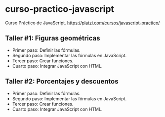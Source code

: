 # curso-practico-javascript

Curso Práctico de JavaScript. <https://platzi.com/cursos/javascript-practico/>

## Taller #1: Figuras geométricas

- Primer paso: Definir las fórmulas.
- Segundo paso: Implementar las fórmulas en JavaScript.
- Tercer paso: Crear funciones.
- Cuarto paso: Integrar JavaScript con HTML.

## Taller #2: Porcentajes y descuentos

- Primer paso: Definir las fórmulas.
- Segundo paso: Implementar las fórmulas en JavaScript.
- Tercer paso: Crear funciones.
- Cuarto paso: Integrar JavaScript con HTML.
